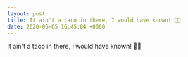 ```yaml
---
layout: post
title: It ain't a taco in there, I would have known! 🌮😯
date: 2020-06-05 16:45:04 +0000
---
```


It ain't a taco in there, I would have known! 🌮😯

